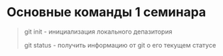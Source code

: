 # Основные команды 1 семинара

> git init - инициализация локального депазитория
>
> git status - получить информацию от git о его текущем статусе
> 